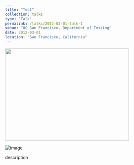 ```yaml
---
title: "Test"
collection: talks
type: "Talk"
permalink: /talks/2012-03-01-talk-1
venue: "UC San Francisco, Department of Testing"
date: 2012-03-01
location: "San Francisco, California"
---
```

<img src="http://SendurLanter.github.io/files/demo.gif"  width="400" height="300">

![image](http://SendurLanter.github.io/files/got.gif)

description